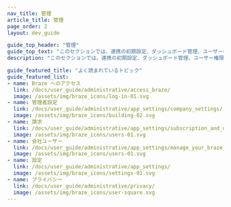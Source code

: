 ```yaml
---
nav_title: 管理
article_title: 管理
page_order: 2
layout: dev_guide

guide_top_header: "管理"
guide_top_text: "このセクションでは、連携の初期設定、ダッシュボード管理、ユーザー権限管理など、Braze ダッシュボードの管理方法について説明しています。<br><br>このセクションに含まれるトピックや記事に加えて、ユーザーアクセスの管理方法やダッシュボードメンテナンスのベストプラクティスをカバーする<a href='https://learning.braze.com/admin-dashboard-management/'>管理者とダッシュボード管理</a>Brazeラーニングコースをチェックすることも強くお勧めする。"
description: "このセクションでは、連携の初期設定、ダッシュボード管理、ユーザー権限管理など、Braze ダッシュボードの管理方法について説明しています。"

guide_featured_title: "よく読まれているトピック"
guide_featured_list:
- name: Braze へのアクセス
  link: /docs/user_guide/administrative/access_braze/
  image: /assets/img/braze_icons/log-in-01.svg
- name: 管理者設定
  link: /docs/user_guide/administrative/app_settings/company_settings/
  image: /assets/img/braze_icons/building-02.svg
- name: 請求
  link: /docs/user_guide/administrative/app_settings/subscription_and_usage/
  image: /assets/img/braze_icons/users-01.svg
- name: 会社ユーザー
  link: /docs/user_guide/administrative/app_settings/manage_your_braze_users/
  image: /assets/img/braze_icons/users-01.svg
- name: 設定
  link: /docs/user_guide/administrative/app_settings/
  image: /assets/img/braze_icons/settings-01.svg
- name: プライバシー
  link: /docs/user_guide/administrative/privacy/
  image: /assets/img/braze_icons/user-square.svg
---
```


<br> 
